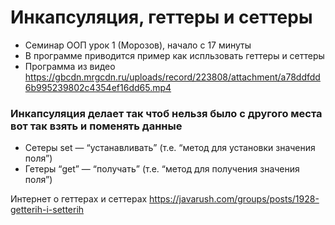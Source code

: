 # Инкапсуляция, геттеры и сеттеры

* Семинар ООП урок 1 (Морозов), начало с 17 минуты
* В программе приводится пример как испльзовать геттеры и сеттеры
* Программа из видео https://gbcdn.mrgcdn.ru/uploads/record/223808/attachment/a78ddfdd6b995239802c4354ef16dd65.mp4

### Инкапсуляция делает так чтоб нельзя было с другого места вот так взять и поменять данные

- Сетеры set — “устанавливать” (т.е. “метод для установки значения поля”)
- Гетеры “get” — “получать” (т.е. “метод для получения значения поля”)

Интернет о геттерах и сеттерах https://javarush.com/groups/posts/1928-getterih-i-setterih